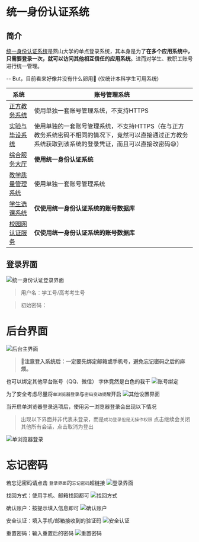 <!-- 
    author: ercao (vip@ercao.cn) 
-->

# 统一身份认证系统

## 简介

[统一身份认证系统](https://cer.ysu.edu.cn)是燕山大学的单点登录系统，其本身是为了**在多个应用系统中，只需要登录一次，就可以访问其他相互信任的应用系统**。进而对学生、教职工账号进行统一管理。

-- But，目前看来好像并没有什么卵用:eyes: (仅统计本科学生可用系统)

系统 | 账号管理系统
--- | ---
  [正方教务系统](http://202.206.243.62/) | 使用单独一套账号管理系统，不支持HTTPS
[实验与毕设系统](http://202.206.243.7/) | 使用单独的一套账号管理系统，不支持HTTPS（在与正方教务系统密码不相同的情况下，竟然可以直接通过正方教务系统获取到该系统的登录凭证，而且可以直接改密码:sweat_smile:）
[综合服务大厅](https://ehall.ysu.edu.cn/) | **使用统一身份认证系统**
[教学质量管理系统](https://ysu.mycospxk.com/) | 使用单独一套账号管理系统
[学生选课系统](https://xsxk.ysu.edu.cn/) | **仅使用统一身份认证系统的账号数据库**
[校园网认证服务](https://auth.ysu.edu.cn) | **仅使用统一身份认证系统的账号数据库**

## 登录界面

![统一身份认证登录界面](assets/images/6db273ba7f665e661b1ef9d06258430da6aaa188307af594a5b7054060c3075b-20220207110714.png)  

> 用户名：学工号/高考考生号
<!-- TODO(ercao)：初始密码 -->
> 初始密码：

# 后台界面

![后台主界面](assets/images/dab1e4c6d4add2fa869fecf51d943c71bc55a28c4f50c10fb9f34d218e213451-20220207111729.png)  

> :cowboy_hat_face:**注意登入系统后：一定要先绑定邮箱或手机号，避免忘记密码之后的麻烦。**

也可以绑定其他平台账号（QQ、微信） 字体竟然是白色的我干
![账号绑定](assets/images/6cc6f471c6308b91dde2e3b17ac4bf10c10b4b6fca7392f543e57fcb1e7d18bd-20220207112210.png)  

为了安全考虑尽量将`单浏览器登录`与`密码变动提醒`开启
![其他设置界面](assets/images/c7d52035fc19ac02e8f48cfaa77cc76bde09dc50040d136e24ab9f86f16fb7c6-20220207113250.png)  

当开启单浏览器登录选项后，使用另一浏览器登录会出现以下情况
> 出现以下界面并非代表未登录，而是`成功登录但是无操作权限`
> 点击继续会关闭其他所有会话，点击取消为登出

![单浏览器登录](assets/images/00ffc94bcc3626d76f019244375d6663687dce8dd5218c07e13c45f413129b70-20220207112921.png)  

# 忘记密码

若忘记密码请点击 `登录界面`的`忘记密码`超链接
![登录界面](assets/images/e8c5cf01a6af543291be9c90a94df7d3f890a5dccd6cbf4143dac1b6ad73ba1d-20220207113848.png)  

找回方式：使用手机、邮箱找回都可
![找回方式](assets/images/8f6fd64d8fdc6adc0aeabf80841ed5b64f5918be2b59ab0353d0a6c720eae125-20220207113950.png)  

确认账户：按提示填入信息即可
![确认账户](assets/images/9c6659995c1ad181c3c002e099a74825e3645daf8ebe6d4c408c251429c508fa-20220207131752.png)  

安全认证：填入手机/邮箱接收到的验证码
![安全认证](assets/images/e0b4ce02d5998fe6cea9131ca1e72a4e1082fc88065e332ae07bf74f2c7bfa38-20220207131909.png)  

重置密码：输入重置后的密码
![重置密码](assets/images/a885c63a9807dcf15ea3526cb0c1a5da46ad3ffe0795c9de062fe39e68871142-20220207132113.png)  
